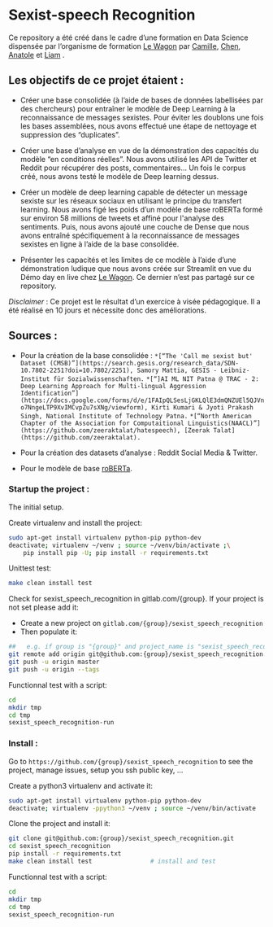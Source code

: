 # Sexist-speech Recognition

Ce repository a été créé dans le cadre d’une formation en Data Science dispensée par l’organisme de formation [Le Wagon](https://www.lewagon.com/) par [Camille](https://github.com/CamillePe), [Chen](https://github.com/sunc33), [Anatole](https://github.com/Anatsoul) et [Liam](https://github.com/Liamabra) .

## Les objectifs de ce projet étaient :

* Créer une base consolidée (à l’aide de bases de données labellisées par des chercheurs) pour entraîner le modèle de Deep Learning à la reconnaissance de messages sexistes. Pour éviter les doublons une fois les bases assemblées, nous avons effectué une étape de nettoyage et suppression des “duplicates”.


* Créer une base d’analyse en vue de la démonstration des capacités du modèle “en conditions réelles”. Nous avons utilisé les API de Twitter et Reddit pour récupérer des posts, commentaires… Un fois le corpus créé, nous avons testé le modèle de Deep learning dessus.

* Créer un modèle de deep learning capable de détecter un message sexiste sur les réseaux sociaux en utilisant le principe du transfert learning. Nous avons figé les poids d’un modèle de base roBERTa formé sur environ 58 millions de tweets et affiné pour l'analyse des sentiments. Puis, nous avons ajouté une couche de Dense que nous avons entraîné spécifiquement à la reconnaissance de messages sexistes en ligne à l’aide de la base consolidée.


* Présenter les capacités et les limites de ce modèle à l’aide d’une démonstration ludique que nous avons créée sur Streamlit en vue du Démo day en live chez [Le Wagon](https://github.com/lewagon). Ce dernier n’est pas partagé sur ce repository.

<em>Disclaimer</em> : Ce projet est le résultat d’un exercice à visée pédagogique. Il a été réalisé en 10 jours et nécessite donc des améliorations.

## Sources :

* Pour la création de la base consolidée :
`*[“The 'Call me sexist but' Dataset (CMSB)”](https://search.gesis.org/research_data/SDN-10.7802-2251?doi=10.7802/2251), Samory Mattia, GESIS - Leibniz-Institut für Sozialwissenschaften.`
`*[“]AI ML NIT Patna @ TRAC - 2: Deep Learning Approach for Multi-lingual Aggression Identification”](https://docs.google.com/forms/d/e/1FAIpQLSesLjGKLQlE3dmQNZUEl5QJVno7NngeLTP9XvIMCvpZu7sXNg/viewform), Kirti Kumari & Jyoti Prakash Singh, National Institute of Technology Patna.`
`*[“North American Chapter of the Association for Computaitional Linguistics(NAACL)”](https://github.com/zeeraktalat/hatespeech), [Zeerak Talat](https://github.com/zeeraktalat).`

* Pour la création des datasets d’analyse : Reddit Social Media & Twitter.

* Pour le modèle de base [roBERTa](https://huggingface.co/cardiffnlp/twitter-roberta-base-sentiment).


### Startup the project :

The initial setup.

Create virtualenv and install the project:
```bash
sudo apt-get install virtualenv python-pip python-dev
deactivate; virtualenv ~/venv ; source ~/venv/bin/activate ;\
    pip install pip -U; pip install -r requirements.txt
```

Unittest test:
```bash
make clean install test
```

Check for sexist_speech_recognition in gitlab.com/{group}.
If your project is not set please add it:

- Create a new project on `gitlab.com/{group}/sexist_speech_recognition`
- Then populate it:

```bash
##   e.g. if group is "{group}" and project_name is "sexist_speech_recognition"
git remote add origin git@github.com:{group}/sexist_speech_recognition.git
git push -u origin master
git push -u origin --tags
```

Functionnal test with a script:

```bash
cd
mkdir tmp
cd tmp
sexist_speech_recognition-run
```

### Install :

Go to `https://github.com/{group}/sexist_speech_recognition` to see the project, manage issues,
setup you ssh public key, ...

Create a python3 virtualenv and activate it:

```bash
sudo apt-get install virtualenv python-pip python-dev
deactivate; virtualenv -ppython3 ~/venv ; source ~/venv/bin/activate
```

Clone the project and install it:

```bash
git clone git@github.com:{group}/sexist_speech_recognition.git
cd sexist_speech_recognition
pip install -r requirements.txt
make clean install test                # install and test
```
Functionnal test with a script:

```bash
cd
mkdir tmp
cd tmp
sexist_speech_recognition-run
```
